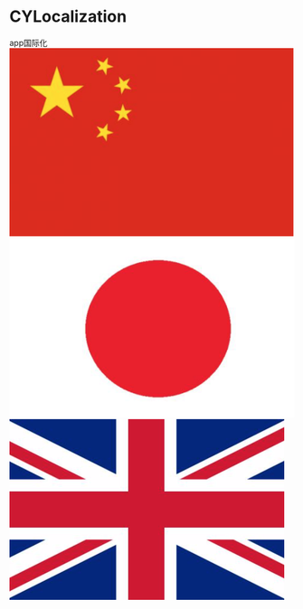 # CYLocalization
app国际化
![效果图01](https://github.com/baishixingkong/CYLocalization/blob/master/CYLocalization/中国.png)
![效果图02](https://github.com/baishixingkong/CYLocalization/blob/master/CYLocalization/日本.png)
![效果图03](https://github.com/baishixingkong/CYLocalization/blob/master/CYLocalization/英国.png)
